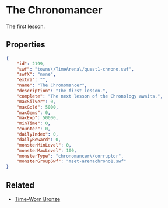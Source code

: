 # The Chronomancer

The first lesson.

## Properties

```json
{
    "id": 2199,
    "swf": "towns\/TimeArena\/quest1-chrono.swf",
    "swfX": "none",
    "extra": "",
    "name": "The Chronomancer",
    "description": "The first lesson.",
    "complete": "The next lesson of the Chronology awaits.",
    "maxSilver": 0,
    "maxGold": 5000,
    "maxGems": 0,
    "maxExp": 50000,
    "minTime": 0,
    "counter": 0,
    "dailyIndex": 0,
    "dailyReward": 0,
    "monsterMinLevel": 0,
    "monsterMaxLevel": 100,
    "monsterType": "chronomancer\/corruptor",
    "monsterGroupSwf": "mset-arenachrono1.swf"
}
```

## Related

- [Time-Worn Bronze](../items/22250-time-worn-bronze.md)

